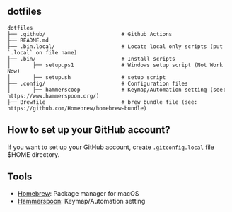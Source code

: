 ## dotfiles

```
dotfiles
├── .github/                        # Github Actions
├── README.md
├── .bin.local/                     # Locate local only scripts (put `.local` on file name)
├── .bin/                           # Install scripts
│       ├── setup.ps1               # Windows setup script (Not Work Now)
│       ├── setup.sh                # setup script
├── .config/                        # Configuration files
│       ├── hammerscoop             # Keymap/Automation setting (see: https://www.hammerspoon.org/)
├── Brewfile                        # brew bundle file (see: https://github.com/Homebrew/homebrew-bundle)
```

## How to set up your GitHub account?
If you want to set up your GitHub account, create `.gitconfig.local` file $HOME directory.

## Tools
- [Homebrew](https://brew.sh/): Package manager for macOS
- [Hammerspoon](https://www.hammerspoon.org/): Keymap/Automation setting

